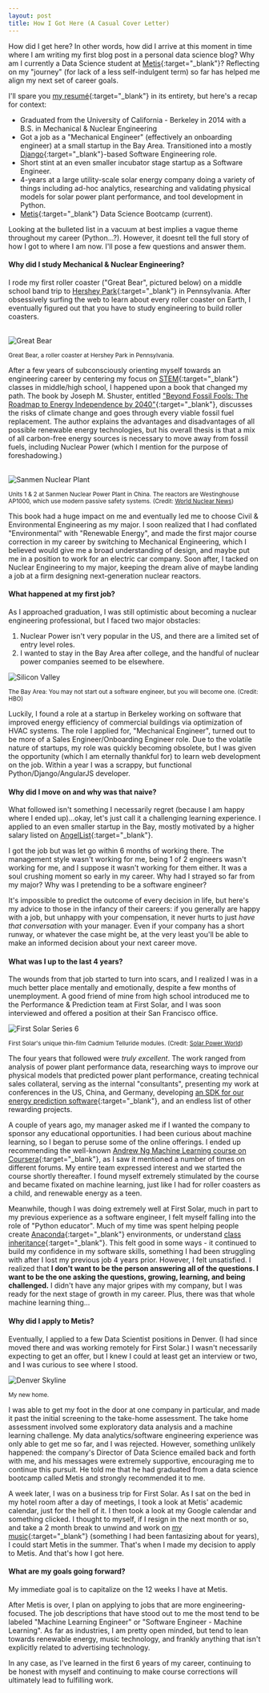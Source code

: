 ```yaml
---
layout: post
title: How I Got Here (A Casual Cover Letter)
---
```


How did I get here? In other words, how did I arrive at this moment in time where I am writing my first blog post in a 
personal data science blog? Why am I currently a Data Science student at [Metis](https://www.thisismetis.com/){:target="_blank"}? 
Reflecting on my "journey" (for lack of a less self-indulgent term) so far has helped me align my next set of career 
goals. 

I'll spare you [my resumé](https://www.linkedin.com/in/kaplanstephen/){:target="_blank"} in its entirety, but here's a recap for context:

- Graduated from the University of California - Berkeley in 2014 with a B.S. in Mechanical & Nuclear Engineering
- Got a job as a "Mechanical Engineer" (effectively an onboarding engineer) at a small startup in the Bay Area. 
  Transitioned into a mostly [Django](https://www.djangoproject.com/){:target="_blank"}-based Software Engineering role. 
- Short stint at an even smaller incubator stage startup as a Software Engineer.
- 4-years at a large utility-scale solar energy company doing a variety of things including ad-hoc analytics,
  researching and validating physical models for solar power plant performance, and tool development in Python.
- [Metis](https://www.thisismetis.com/){:target="_blank"} Data Science Bootcamp (current).

Looking at the bulleted list in a vacuum at best implies a vague theme throughout my career (Python...?). However, 
it doesnt tell the full story of how I got to where I am now. I'll pose a few questions and answer them.


#### Why did I study Mechanical & Nuclear Engineering?

I rode my first roller coaster ("Great Bear", pictured below) on a middle school band trip to 
[Hershey Park](https://www.hersheypark.com/){:target="_blank"} in Pennsylvania. After obsessively surfing the web to learn about every 
roller coaster on Earth, I eventually figured out that you have to study engineering to build roller coasters. 
<br><br>

![Great Bear](/images/2020-07-06/great_bear.jpg)

<small>Great Bear, a roller coaster at Hershey Park in Pennsylvania.</small>


After a few years of subconsciously orienting myself towards an engineering career by centering my focus on 
[STEM](https://en.wikipedia.org/wiki/Science,_technology,_engineering,_and_mathematics){:target="_blank"} classes in middle/high school, 
I happened upon a book that changed my path. The book by Joseph M. Shuster, entitled 
["Beyond Fossil Fools: The Roadmap to Energy Independence by 2040"](https://www.amazon.com/Beyond-Fossil-Fools-Roadmap-Independence/dp/1592982352){:target="_blank"}, 
discusses the risks of climate change and goes through every viable fossil fuel replacement. The author explains the 
advantages and disadvantages of all possible renewable energy technologies, but his overall thesis is that a mix of 
all carbon-free energy sources is necessary to move away from fossil fuels, including Nuclear Power (which I mention for 
the purpose of foreshadowing.)
<br><br>

![Sanmen Nuclear Plant](/images/2020-07-06/sanmen_nuclear_plant.jpg)

<small>
Units 1 & 2 at Sanmen Nuclear Power Plant in China. The reactors are Westinghouse AP1000, which use modern passive safety systems. (Credit: <a href='https://www.world-nuclear-news.org/NN-First-AP1000-unit-begins-generating-power-0207184.html'>World Nuclear News</a>)
</small>

This book had a huge impact on me and eventually led me to choose Civil & Environmental 
Engineering as my major. I soon realized that I had conflated "Environmental" with "Renewable Energy", and made the first major 
course correction in my career by switching to Mechanical Engineering, which I believed would give me a broad 
understanding of design, and maybe put me in a position to work for an electric car company. Soon after, I 
tacked on Nuclear Engineering to my major, keeping the dream alive of maybe landing a job at a firm designing 
next-generation nuclear reactors.

#### What happened at my first job?

As I approached graduation, I was still optimistic about becoming a nuclear engineering professional, but I faced 
two major obstacles:

1. Nuclear Power isn't very popular in the US, and there are a limited set of entry level roles.
2. I wanted to stay in the Bay Area after college, and the handful of nuclear power companies seemed to be elsewhere.

![Silicon Valley](/images/2020-07-06/silicon_valley.jpeg)

<small>The Bay Area: You may not start out a software engineer, but you will become one. (Credit: HBO)</small>


Luckily, I found a role at a startup in Berkeley working on software that improved energy efficiency of commercial 
buildings via optimization of HVAC systems. The role I applied for, "Mechanical Engineer", turned out to be more of a 
Sales Engineer/Onboarding Engineer role. Due to the volatile nature of startups, my role was quickly becoming obsolete, 
but I was given the opportunity (which I am eternally thankful for) to learn web development on the job. Within a year 
I was a scrappy, but functional Python/Django/AngularJS developer.


#### Why did I move on and why was that naive?

What followed isn't something I necessarily regret (because I am happy where I ended up)...okay, let's just call it a 
challenging learning experience. I applied to an even smaller startup in the Bay, mostly motivated by a higher salary 
listed on [AngelList](https://angel.co/){:target="_blank"}.

I got the job but was let go within 6 months of working there. The management style wasn't working for me,
being 1 of 2 engineers wasn't working for me, and I suppose it wasn't working for them either. It was a soul crushing moment so early in my career. Why had I strayed 
so far from my major? Why was I pretending to be a software engineer? 

It's impossible to predict the outcome of every decision in life, but here's my advice to those in the infancy of 
their careers: if you generally are happy with a job, but unhappy with your compensation, it never hurts to just 
*have that conversation* with your manager. Even if your company has a short runway, or whatever the case might be, 
at the very least you'll be able to make an informed decision about your next career move.


#### What was I up to the last 4 years?

The wounds from that job started to turn into scars, and I realized I was in a much better place mentally and 
emotionally, despite a few months of unemployment. A good friend of mine from high school introduced me to the 
Performance & Prediction team at First Solar, and I was soon interviewed and offered a position at their San Francisco 
office.

![First Solar Series 6](/images/2020-07-06/series_6.jpg)

<small>
First Solar's unique thin-film Cadmium Telluride modules. (Credit: <a href='https://www.solarpowerworldonline.com/2020/05/geronimo-energy-buys-415-mw-of-first-solar-series-6-modules-for-2022-projects/'>Solar Power World</a>)
</small>

The four years that followed were _truly excellent_. The work ranged from analysis of power plant performance data, researching 
ways to improve our physical models that predicted power plant performance, creating technical sales collateral, 
serving as the internal "consultants", presenting my work at conferences in the US, China, and Germany, 
developing [an SDK for our energy prediction software](https://github.com/stephenjkaplan/plantpredict-python){:target="_blank"}, and an 
endless list of other rewarding projects.

A couple of years ago, my manager asked me if I wanted the company to sponsor any educational opportunities. 
I had been curious about machine learning, so I began to peruse some of the online offerings. I ended up 
recommending the well-known 
[Andrew Ng Machine Learning course on Coursera](https://www.coursera.org/learn/machine-learning){:target="_blank"}, as I saw it mentioned
a number of times on different forums. My entire team expressed interest and we started the course shortly thereafter. 
I found myself extremely stimulated by the course and became fixated on machine learning, just like I had for roller coasters 
as a child, and renewable energy as a teen.

Meanwhile, though I was doing extremely well at First Solar, much in part to my previous experience as a software 
engineer, I felt myself falling into the role of "Python educator". Much of my time was spent helping people 
create [Anaconda](https://www.anaconda.com/products/individual){:target="_blank"} environments, or understand 
[class inheritance](https://docs.python.org/3/tutorial/classes.html){:target="_blank"}. This felt good in some ways - it continued 
to build my confidence in my software skills, something I had been struggling with after I lost my previous job 4 years prior. However, 
I felt unsatisfied. I realized that **I don't want to be the person answering all of the questions. I want to be 
the one asking the questions, growing, learning, and being challenged.** I didn't have any major gripes with my company, 
but I was ready for the next stage of growth in my career. Plus, there was that whole machine learning 
thing...


#### Why did I apply to Metis?

Eventually, I applied to a few Data Scientist positions in Denver. (I had since moved there and was working 
remotely for First Solar.) I wasn't necessarily expecting to get an offer, but I knew I could at least get an interview 
or two, and I was curious to see where I stood. 

![Denver Skyline](/images/2020-07-06/denver_skyline.jpg)

<small>My new home.</small>

I was able to get my foot in the door at one company in particular, and made it past the initial screening to the 
take-home assessment. The take home assessment involved some exploratory data analysis and a machine learning challenge.
My data analytics/software engineering experience was only able to get me so far, and I was rejected. However, something unlikely 
happened: the company's Director of Data Science emailed back and forth with me, and his messages 
were extremely supportive, encouraging me to continue this pursuit. He told me that he had graduated from a data science 
bootcamp called Metis and strongly recommended it to me.

A week later, I was on a business trip for First Solar. As I sat on the bed in my hotel room after a day of meetings, 
I took a look at Metis' academic calendar, just for the hell of it. I then took a look at my Google calendar and something clicked. I thought 
to myself, if I resign in the next month or so, and take a 2 month break to unwind and work on 
[my music](https://soundcloud.com/kaptainmusic){:target="_blank"} (something I had been 
fantasizing about for years), I could start Metis in the summer. That's when I made my decision to apply to Metis. 
And that's how I got here.


#### What are my goals going forward?

My immediate goal is to capitalize on the 12 weeks I have at Metis. 

After Metis is over, I plan on applying to jobs that are more engineering-focused. The job descriptions that have
stood out to me the most tend to be labeled "Machine Learning Engineer" or "Software Engineer - Machine Learning".
As far as industries, I am pretty open minded, but tend to lean towards renewable energy, music technology, and frankly 
anything that isn't explicitly related to advertising technology.

In any case, as I've learned in the first 6 years of my career, continuing to be honest with myself and continuing to make course 
corrections will ultimately lead to fulfilling work.
